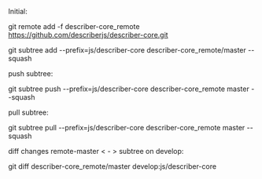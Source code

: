 Initial:

git remote add -f describer-core_remote https://github.com/describerjs/describer-core.git

git subtree add --prefix=js/describer-core describer-core_remote/master --squash


push subtree:

git subtree push --prefix=js/describer-core describer-core_remote master --squash


pull subtree:

git subtree pull --prefix=js/describer-core describer-core_remote master --squash


diff changes remote-master < - > subtree on develop:

git diff describer-core_remote/master develop:js/describer-core
